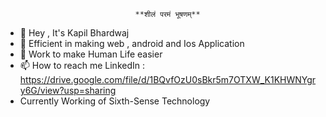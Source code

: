                                  **शीलं परमं भूषणम्**
- 👋 Hey , It's Kapil Bhardwaj
- 👀  Efficient in making web , android and Ios Application
- 🌱 Work to make Human Life easier
- 📫 How to reach me LinkedIn : https://drive.google.com/file/d/1BQvfOzU0sBkr5m7OTXW_K1KHWNYgry6G/view?usp=sharing  
- Currently Working of Sixth-Sense Technology


<!---
Kapil-Bhardwaj/Kapil-Bhardwaj is a ✨ special ✨ repository because its `README.md` (this file) appears on your GitHub profile.
You can click the Preview link to take a look at your changes.
--->
